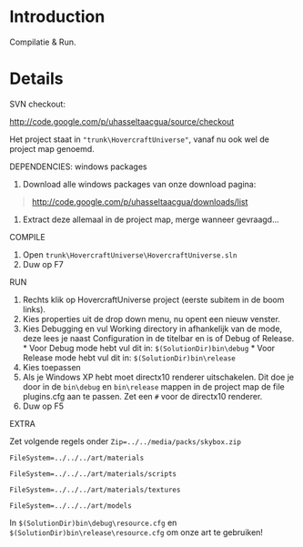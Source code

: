 # Introduction #

Compilatie & Run.


# Details #

SVN checkout:

http://code.google.com/p/uhasseltaacgua/source/checkout

Het project staat in `"trunk\HovercraftUniverse"`, vanaf nu ook wel de project map genoemd.

DEPENDENCIES: windows packages

  1. Download alle windows packages van onze download pagina:

> http://code.google.com/p/uhasseltaacgua/downloads/list

  1. Extract deze allemaal in de project map, merge wanneer gevraagd...

COMPILE

  1. Open `trunk\HovercraftUniverse\HovercraftUniverse.sln`
  1. Duw op F7

RUN

  1. Rechts klik op HovercraftUniverse project (eerste subitem in de boom links).
  1. Kies properties uit de drop down menu, nu opent een nieuw venster.
  1. Kies Debugging en vul Working directory in afhankelijk van de mode, deze lees je naast Configuration in de titelbar en is of Debug of Release.
    * Voor Debug mode hebt vul dit in: `$(SolutionDir)bin\debug`
    * Voor Release mode hebt vul dit in: `$(SolutionDir)bin\release`
  1. Kies toepassen
  1. Als je Windows XP hebt moet directx10 renderer uitschakelen. Dit doe je door in de `bin\debug` en `bin\release` mappen in de project map de file plugins.cfg aan te passen. Zet een `#` voor de directx10 renderer.
  1. Duw op F5



EXTRA

Zet volgende regels onder `Zip=../../media/packs/skybox.zip`

`FileSystem=../../../art/materials`

`FileSystem=../../../art/materials/scripts`

`FileSystem=../../../art/materials/textures`

`FileSystem=../../../art/models`

In `$(SolutionDir)bin\debug\resource.cfg` en `$(SolutionDir)bin\release\resource.cfg` om onze art te gebruiken!